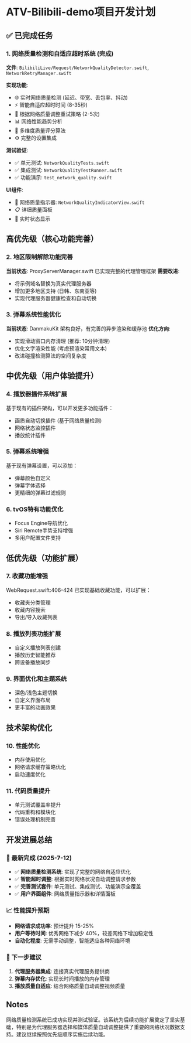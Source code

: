 # ATV-Bilibili-demo项目开发计划

## ✅ 已完成任务

### 1. 网络质量检测和自适应超时系统 (完成)
**文件**: `BilibiliLive/Request/NetworkQualityDetector.swift`, `NetworkRetryManager.swift`

**实现功能**:
- 🌐 实时网络质量检测 (延迟、带宽、丢包率、抖动)
- ⚡ 智能自适应超时时间 (8-35秒)
- 🔄 根据网络质量调整重试策略 (2-5次)
- 📊 网络性能趋势分析
- 🎯 多维度质量评分算法
- ⚙️ 完整的设置集成

**测试验证**:
- ✅ 单元测试: `NetworkQualityTests.swift`
- ✅ 集成测试: `NetworkQualityTestRunner.swift`
- ✅ 功能演示: `test_network_quality.swift`

**UI组件**:
- 📱 网络质量指示器: `NetworkQualityIndicatorView.swift`
- 📋 详细质量面板
- 🎨 实时状态显示

## 高优先级（核心功能完善）

### 2. 地区限制解除功能完善
**当前状态**: ProxyServerManager.swift 已实现完整的代理管理框架
**需要改进**: 
- 将示例域名替换为真实代理服务器
- 增加更多地区支持 (日韩、东南亚等)
- 实现代理服务器健康检查和自动切换

### 3. 弹幕系统性能优化 
**当前状态**: DanmakuKit 架构良好，有完善的异步渲染和缓存池
**优化方向**:
- 实现滑动窗口内存清理 (推荐: 10分钟清理)
- 优化文字渲染性能 (考虑预渲染常用文本)
- 改进碰撞检测算法的空间复杂度

## 中优先级（用户体验提升）

### 4. 播放器插件系统扩展
基于现有的插件架构，可以开发更多功能插件：
- 画质自动切换插件 (基于网络质量检测)
- 网络状态监控插件  
- 播放统计插件

### 5. 弹幕系统增强
基于现有弹幕设置，可以添加：
- 弹幕颜色自定义
- 弹幕字体选择
- 更精细的弹幕过滤规则

### 6. tvOS特有功能优化
- Focus Engine导航优化
- Siri Remote手势支持增强
- 多用户配置文件支持

## 低优先级（功能扩展）

### 7. 收藏功能增强
WebRequest.swift:406-424 已实现基础收藏功能，可以扩展：
- 收藏夹分类管理
- 收藏内容搜索
- 导出/导入收藏列表

### 8. 播放列表功能扩展
- 自定义播放列表创建
- 播放历史智能推荐
- 跨设备播放同步

### 9. 界面优化和主题系统
- 深色/浅色主题切换
- 自定义界面布局
- 更丰富的动画效果

## 技术架构优化

### 10. 性能优化
- 内存使用优化
- 网络请求缓存策略优化
- 启动速度优化

### 11. 代码质量提升
- 单元测试覆盖率提升
- 代码重构和模块化
- 错误处理机制完善

## 开发进展总结

### 🎉 最新完成 (2025-7-12)
- ✅ **网络质量检测系统**: 实现了完整的网络自适应优化
- ✅ **智能超时调整**: 根据实时网络状况自动调整请求参数
- ✅ **完善测试套件**: 单元测试、集成测试、功能演示全覆盖
- ✅ **用户界面组件**: 网络质量指示器和详情面板

### 📈 性能提升预期
- **网络请求成功率**: 预计提升 15-25%
- **用户等待时间**: 优秀网络下减少 40%，较差网络下增加稳定性
- **自动化程度**: 无需手动调整，智能适应各种网络环境

### 🔄 下一步建议
1. **代理服务器集成**: 连接真实代理服务提供商
2. **弹幕内存优化**: 实现长时间播放的内存管理
3. **播放质量自适应**: 结合网络质量自动调整视频质量

## Notes
网络质量检测系统已成功实现并测试验证。该系统为后续功能扩展奠定了坚实基础，特别是为代理服务器选择和媒体质量自动调整提供了重要的网络状况数据支持。建议继续按照优先级顺序实施后续功能。